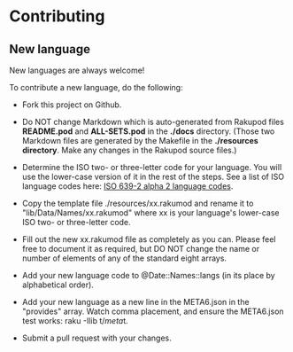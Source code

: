# Contributing

## New language

New languages are always welcome!

To contribute a new language, do the following:
  
+ Fork this project on Github.

+ Do NOT change Markdown which is auto-generated from Rakupod files
  **README.pod** and **ALL-SETS.pod** in the **./docs** directory.
  (Those two Markdown files are generated by the
  Makefile in the **./resources directory**. Make any changes in the Rakupod
  source files.)

+ Determine the ISO two- or three-letter code for your language. You will
  use the lower-case version of it in the rest of the steps.
  See a list of ISO language codes here:
  [ISO 639-2 alpha 2 language codes](https://www.loc.gov/standards/iso639-2/php/code_list.php).

+ Copy the template file ./resources/xx.rakumod and rename it to
  "lib/Data/Names/xx.rakumod" where xx is your language's lower-case ISO
  two- or three-letter code.

+ Fill out the new xx.rakumod file as completely as you can. Please
  feel free to document it as required, but DO NOT change the name or
  number of elements of any of the standard eight arrays.

+ Add your new language code to @Date::Names::langs (in its place by alphabetical order).

+ Add your new language as a new line in the META6.json in the "provides" array. Watch comma
  placement, and ensure the META6.json test works: raku -Ilib t/*meta*t.

+ Submit a pull request with your changes.
